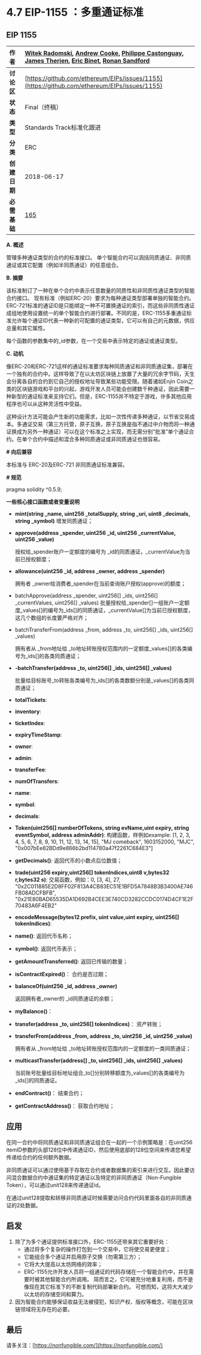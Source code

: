 # 4.7 EIP-1155 ：多重通证标准

## EIP 1155

| **作者** |  [Witek Radomski](mailto:witek@enjin.io), [Andrew Cooke](mailto:ac0dem0nk3y@gmail.com), [Philippe Castonguay](mailto:pc@horizongames.net), [James Therien](mailto:james@turing-complete.com), [Eric Binet](mailto:eric@enjin.io), [Ronan Sandford](mailto:wighawag@gmail.com) |
| :--- | :--- |
| **讨论区** | [https://github.com/ethereum/EIPs/issues/1155](https://github.com/ethereum/EIPs/issues/1155) |
| **状态** | Final（终稿） |
| **类型** | Standards Track标准化跟进 |
| **分类** | ERC |
| **创建日期** | 2018-06-17 |
| **必需基础** |  [165](https://eips.ethereum.org/EIPS/eip-165) |

**A. 概述**

管理多种通证类型的合约的标准接口。 单个智能合约可以涵括同质通证、非同质通证或其它配置（例如半同质通证）的任意组合。

**B. 摘要**

该标准制订了一种在单个合约中表示任意数量的同质性和非同质性通证类型的智能合约接口。 现有标准（例如ERC-20）要求为每种通证类型部署单独的智能合约。ERC-721标准的通证ID是只能绑定一种不可置换通证的索引，而这些非同质性通证成组地使用设置统一的单个智能合约进行部署。不同的是，ERC-1155多重通证标准允许每个通证ID代表一种新的可配置的通证类型，它可以有自己的元数据，供应总量和其它属性。

每个函数的参数集中的\_id参数，在一个交易中表示特定的通证或通证类型。

**C. 动机**

像ERC-20和ERC-721这样的通证标准要求每种同质通证和非同质通证集，部署在一个独有的合约中。这样导致了在以太坊区块链上放置了大量的冗余字节码，天生会分离各自的合约到它自己的授权地址导致某些功能受限。随着诸如Enjin Coin之类的区块链游戏和平台的兴起，游戏开发人员可能会创建数千种通证，因此需要一种新型的通证标准来支持它们。但是，ERC-1155并不特定于游戏，许多其他应用程序也可以从这种灵活性中受益。

这种设计方法可能会产生新的功能需求，比如一次性传递多种通证，以节省交易成本。多通证交易（第三方托管，原子互换，原子互换是指不通过中介物而将一种通证换成为另外一种通证）可以在这个标准之上实现，而无需分别“批准”单个通证合约。在单个合约中描述和混合多种同质通证或非同质通证也很容易。

**\# 向后兼容**

本标准与 ERC-20及ERC-721 非同质通证标准兼容。

**\# 规范**

pragma solidity ^0.5.9;

**一些核心接口函数或者变量说明**

* **mint\(string \_name, uint256 \_totalSupply, string \_uri, uint8 \_decimals, string \_symbol\)**   增发同质通证；
* **approve\(address \_spender, uint256 \_id, uint256 \_currentValue, uint256 \_value\)**

  授权给\_spender账户一定额度的编号为 \_id的同质通证，\_currentValue为当前已授权额度；

* **allowance\(uint256 \_id, address \_owner, address \_spender\)**

  拥有者 \_owner给消费者\_spender在当前查询账户授权\(approve\)的额度；

* batchApprove\(address \_spender, uint256\[\] \_ids, uint256\[\] \_currentValues, uint256\[\] \_values\) 批量授权给\_spender\[\]一组账户一定额度\_values\[\]的编号为\_ids\[\]的同质通证，\_currentValue\[\]为当前已授权额度，这几个数组的长度要严格对齐；
* batchTransferFrom\(address \_from, address \_to, uint256\[\] \_ids, uint256\[\] \_values\)

  拥有者从 \_from地址给 \_to地址转账授权范围内的一定额度\_values\[\]的各类编号为\_ids\[\]的各类同质通证；

* **-batchTransfer\(address \_to, uint256\[\] \_ids, uint256\[\] \_values\)**

  批量给目标账号\_to转账各类编号为\_ids\[\]的各类数额分别是\_values\[\]的各类同质通证；

* **totalTickets**:
* **inventory**:
* **ticketIndex**:
* **expiryTimeStamp**:
* **owner**:
* **admin**:
* **transferFee**:
* **numOfTransfers**:
* **name**:
* **symbol**:
* **decimals**:
* **Token\(uint256\[\] numberOfTokens, string evName,uint expiry, string eventSymbol, address adminAddr\)**: 构建函数，样例如example: \[1, 2, 3, 4, 5, 6, 7, 8, 9, 10, 11, 12, 13, 14, 15\], "MJ comeback", 1603152000, "MJC", "0x007bEe82BDd9e866b2bd114780a47f2261C684E3"\]
* **getDecimals\(\)**: 返回代币的小数点后位数值；
* **trade\(uint256 expiry,uint256\[\] tokenIndices,uint8 v,bytes32 r,bytes32 s\)**: 交易函数，例如：0, \[3, 4\], 27, "0x2C011885E2D8FF02F813A4CB83EC51E1BFD5A7848B3B3400AE746FB08ADCFBFB", "0x21E80BAD65535DA1D692B4CEE3E740CD3282CCDC0174D4CF1E2F70483A6F4EB2"
* **encodeMessage\(bytes12 prefix, uint value,uint expiry, uint256\[\] tokenIndices\)**:
* **name\(\)**: 返回代币名称；
* **symbol\(\)**: 返回代币表示；
* **getAmountTransferred\(\)**: 返回已传输的数量；
* **isContractExpired\(\)**： 合约是否过期；
* **balanceOf\(uint256 \_id, address \_owner\)**

  返回拥有者\_owner的 \_id同质通证的余额；

* **myBalance\(\)**：
* **transfer\(address \_to, uint256\[\] tokenIndices\)**： 资产转账；
* **transferFrom\(address \_from, address \_to, uint256 \_id, uint256 \_value\)**

  拥有者从 \_from地址给 \_to地址转账授权范围内的一定额度的一类同质通证；

* **multicastTransfer\(address\[\] \_to, uint256\[\] \_ids, uint256\[\] \_values\)**

  当前账号批量给目标地址组合\_to\[\]分别转移额度为\_values\[\]的各类编号为\_ids\[\]的同质通证。

* **endContract\(\)**： 结束合约；
* **getContractAddress\(\)**： 获取合约地址；

## 应用

在同一合约中将同质通证和非同质通证组合在一起的一个示例策略是：在uint256 itemID参数的头部128位中传递通证ID，然后使用底部的128位空间来传递您希望传递给合约的任何额外数据。

非同质通证可以通过使用基于存取在合约或者数据集的索引来进行交互。因此要访问混合数据合约中通证集的特定通证以及特定的非同质通证（Non-Fungible Token），可以通过unit128来传递通证id。

在通过unit128提取和转移非同质通证时候需要访问合约代码里面各自的非同质通证的2处数据。

## 启发

1. 除了为多个通证提供标准接口外，ERC-1155还带来其它重要好处：
   * 通过将多个复杂的操作打包到一个交易中，它将使交易更便宜；
   * 它能组合多个通证并启用原子交换（勿需第三方）；
   * 它将大大提高以太坊网络的效率；
   * ERC-1155允许开发人员将一组通证的代码存储在一个智能合约中，并在需要时被其他智能合约所调用。 简而言之，它可被充分地重复利用，而不是像现在其它标准下的不断复制代码部署新合约。 可想而知，这将大大减少以太坊的存储空间和算力。 
2. 因为智能合约能够保证收益无法被侵犯，知识产权、版权等概念，可能在区块链领域将无存在的必要。

## 最后

请多关注：[https://nonfungible.com/](https://nonfungible.com/)

